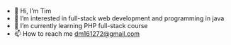 - 👋 Hi, I’m Tim
- 👀 I’m interested in full-stack web development and programming in java
- 🌱 I’m currently learning PHP full-stack course
- 📫 How to reach me dm161272@gmail.com

<!---
dm161272/dm161272 is a ✨ special ✨ repository because its `README.md` (this file) appears on your GitHub profile.
You can click the Preview link to take a look at your changes.
--->
